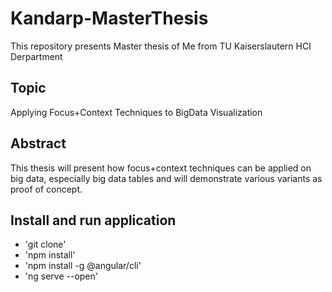 # Kandarp-MasterThesis

This repository presents Master thesis of Me from TU Kaiserslautern HCI Derpartment

## Topic
Applying Focus+Context Techniques to BigData Visualization

## Abstract  

This thesis will present how focus+context techniques can be applied on big data, especially big data tables and will demonstrate various variants as proof of concept.

## Install and run application

* 'git clone'  
* 'npm install' 
* 'npm install -g @angular/cli' 
* 'ng serve --open' 

